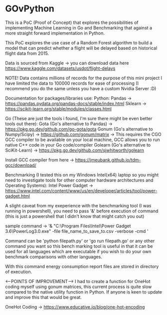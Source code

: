 # GOvPython

This is a PoC (Proof of Concept) that explores the possibilities of implementing Machine Learning in Go and Benchmarking that against a more straight forward implementation in Python.

This PoC explores the use case of a Random Forest algorithm to build a model that can predict whether a flight will be delayed based on historical flight data from 2015.

Data is sourced from Kaggle -> you can download data here https://www.kaggle.com/datasets/usdot/flight-delays

NOTE! Data contains millions of records for the purpose of this mini project I have limited the data to 100000 records for ease of processing (I recommend you do the same unless you have a custom Nvidia Server :D)

Documentation for packages/libraries use:
Python:
Pandas -> https://pandas.pydata.org/pandas-docs/stable/index.html
Sklearn -> https://scikit-learn.org/stable/modules/classes.html

Go (These are just the tools i found, I'm sure there might be even better tools out there):
Gota (Go's alternative to Pandas) -> https://pkg.go.dev/github.com/go-gota/gota
Gonum (Go's alternative to Numpy/Scipy) -> https://github.com/gonum/matrix -> This requires the CGO GCC compiler to be available on your local machine, GCC allows you to run native C++ code in your Go code/compiler
Golearn (Go's alternative to SciKit-Learn) -> https://pkg.go.dev/github.com/sjwhitworth/golearn

Install GCC compiler from here -> https://jmeubank.github.io/tdm-gcc/download/

Benchmarking (I tested this on my Windows Intel(x64) laptop so you might need to investigate tools for other computer hardware architectures and Operating Systems):
Intel Power Gadget -> https://www.intel.com/content/www/us/en/developer/articles/tool/power-gadget.html

A slight caveat from my exeperience with the benchmarking tool (I was running in powershell), you need to pass '&' before execution of command (this is just a powershell that I didn't know that might catch you out)

sample command -> '& "C:\Program Files\Intel\Power Gadget 3.6\PowerLog3.0.exe" -file file_name_to_save_to.csv -verbose -cmd <place command to execute here>'

Command can be 'python filepath.py' or 'go run filepath.go' or any other command you want so this bench marking tool is useful in that it can be used for all languages which are executable if you wish to do your own benchmark comparisons with other languages.

With this command energy consumption report files are stored in directory of execution.

<--POINTS OF IMPROVEMENT-->
I had to create a function for OneHot coding myself using gonum matrices, this current process is quite slow compared to the native utility function in Python. If anyone is keen to update and improve this that would be great.

OneHot Coding -> https://www.educative.io/blog/one-hot-encoding
